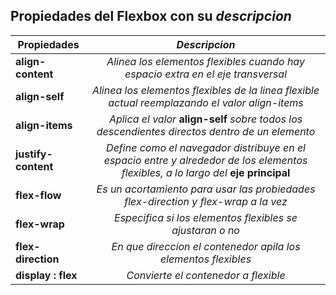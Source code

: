 ## Propiedades del **Flexbox** con su *descripcion*

| **Propiedades**       | *Descripcion*          |
| ------------- |:-------------:| 
| **align-content**| *Alinea los elementos flexibles cuando  hay  espacio extra en el  eje transversal* |
| **align-self** | *Alinea los elementos flexibles de la linea flexible actual reemplazando el valor align-items* |
| **align-items** | *Aplica el valor* **align-self** *sobre todos los descendientes directos dentro de un elemento* |
| **justify-content** | *Define como el navegador distribuye en el espacio entre y alrededor de los elementos flexibles, a lo largo del* **eje principal** |
| **flex-flow** | *Es un acortamiento para usar las probiedades flex-direction y flex-wrap a la vez* |
| **flex-wrap** | *Especifica si los elementos flexibles se ajustaran o no* |
| **flex-direction** | *En que direccion el contenedor apila los elementos flexibles*  |
| **display : flex** | *Convierte el contenedor a flexible* |
